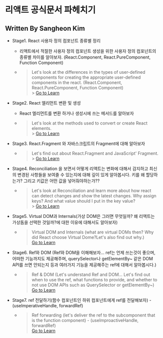 # 리액트 공식문서 파헤치기

## Written By Sangheon Kim

- Stage1. React 사용자 정의 컴포넌트 종류별 정리

  - 리액트에서 적절한 사용자 정의 컴포넌트 생성을 위한 사용자 정의 컴포넌트의 종류별 차이를 알아보자. (React.Component, React.PureComponent, Function Component)
  - > Let's look at the differences in the types of user-defined components for creating the appropriate user-defined components in the react. (React.Component, React.PureComponent, Function Component)
    > <br /> > <a href="https://github.com/sangheon-kim/React-docs-analyze/blob/master/src/Pages/1.ComponentType/README.md">Go to Learn</a>

- Stage2. React 엘리먼트 변환 및 생성

  - React 엘리먼트를 변환 하거나 생성시에 쓰는 메서드를 알아보자
  - > Let's look at the methods used to convert or create React elements. <br /> > <a href="https://github.com/sangheon-kim/React-docs-analyze/blob/master/src/Pages/2.ElementConversion/README.md">Go to Learn</a>

- Stage3. React.Fragment 와 자바스크립트의 Fragment에 대해 알아보자

  - > Let's find out about React.Fragment and JavaScript' Fragment.<br /> > <a href="https://github.com/sangheon-kim/React-docs-analyze/blob/master/src/Pages/3.Fragments/README.md">Go to Learn</a>

- Stage4. Reconciliation 을 보면서 어떻게 리액트는 변화에 대해서 감지하고 최신의 변경된 사항들을 보여줄 수 있는지에 대해 깊이 있게 알아봅시다. 키를 왜 할당하는가? 그리고 키값은 어떤 값을 넣어줘야하는가??

  - > Let's look at Reconciliation and learn more about how react can detect changes and show the latest changes. Why assign keys? And what value should I put in the key value?
    > <br /> > <a href="https://github.com/sangheon-kim/React-docs-analyze/tree/master/src/Pages/4.Reconciliation/README.md">Go to Learn</a>

- Stage5. Virtual DOM과 Internals(가상 DOM은 그러면 무엇일까? 왜 리액트는 가상돔을 선택한 것일까?에 대한 이유에 대해서도 알아보자)

  - > Virtual DOM and Internals (what are virtual DOMs then? Why did React choose Virtual Dome?Let's also find out why.)
    > <br /> <a href="https://github.com/sangheon-kim/React-docs-analyze/tree/master/src/Pages/5.VirtualDOM">Go to Learn</a>

- Stage6. Ref와 DOM (Ref와 DOM을 이해해보자... ref는 언제 쓰는것이 좋으며, 어떠한 기능까지도 제공해주며, querySelector나 getElementBy~ 같은 DOM API를 쓰면 안되는지 등과 여러가지 기능을 제공해주는 ref에 대해서 알아봅시다.)

  - > Ref & DOM (Let's understand Ref and DOM... Let's find out when to use the ref, what functions to provide, and whether to not use DOM APIs such as QuerySelector or getElementBy~)
    > <br /> <a href="https://github.com/sangheon-kim/React-docs-analyze/blob/master/src/Pages/6.Ref/README.md">Go to Learn</a>

- Stage7. ref 전달하기(함수 컴포넌트인 하위 컴포넌트에게 ref를 전달해보자) - (useImperativeHandle, forwardRef)
  - > Ref forwarding (let's deliver the ref to the subcomponent that is the function component) - (useImproactiveHandle, forwardRef)
    > <br /> <a href="https://github.com/sangheon-kim/React-docs-analyze/tree/master/src/Pages/7.ForwardingRef">Go to Learn</a>
